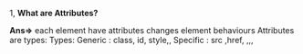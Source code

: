 1, **What are Attributes?**
    
   **Ans=>** each element have attributes
             changes element behaviours
             Attributes are types:
             Types:
             Generic : class, id, style,,
             Specific : src ,href, ,,,